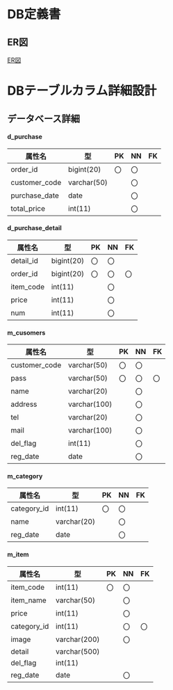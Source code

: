 # DB定義書
## ER図
[ER図](https://github.com/Aso2001363/2021sys-design/new/main/src/md/db"ER図はこちらから")

# DBテーブルカラム詳細設計

## データべース詳細

#### d_purchase
|属性名    |型     | PK | NN | FK |
|-----------|-----------|---|---|---|
|order_id|bigint(20)    |〇 |〇 |   |
|customer_code|varchar(50)|  |〇|   |
|purchase_date|date       |  |〇|   |
|total_price  |int(11)    |  |〇|   |

#### d_purchase_detail
|属性名    |型     | PK | NN | FK |
|-----------|-----------|---|---|---|
|detail_id  |bigint(20) |〇 |〇  |  |
|order_id   |bigint(20) |〇 |〇  |〇|
|item_code  |int(11)    |   |〇  |  |
|price      |int(11)    |   |〇  |  |
|num        |int(11)    |   |〇  |  |

#### m_cusomers
|属性名    |型     | PK | NN | FK |
|-----------|-----------|---|---|---|
|customer_code|varchar(50)|〇|〇|   |
|pass       |varchar(50)|〇|〇 |〇  |
|name       |varchar(20)|   |〇 |   |
|address    |varchar(100)| |〇|     |
|tel        |varchar(20) | |〇|     |
|mail       |varchar(100)| |〇|     |
|del_flag   |int(11)     | |〇|     |
|reg_date   |date        | |〇|     |

#### m_category
|属性名    |型     | PK | NN | FK |
|-----------|-----------|---|---|---|
|category_id|int(11)|〇 |〇  |      |
|name       |varchar(20)|   |〇 |   |
|reg_date   |date       |   |〇 |   |

#### m_item
|属性名    |型     | PK | NN | FK |
|-----------|-----------|---|---|---|
|item_code  |int(11)    |〇 |〇 |   |
|item_name  |varchar(50)|   |〇 |   |
|price      |int(11)    |   |〇 |   |
|category_id|int(11)    |   |〇 |〇 |
|image      |varchar(200)|  |〇 |   |
|detail     |varchar(500)|  |   |   |
|del_flag   |int(11)    |  　|   |  |
|reg_date   |date       |  　|〇 |  | 
